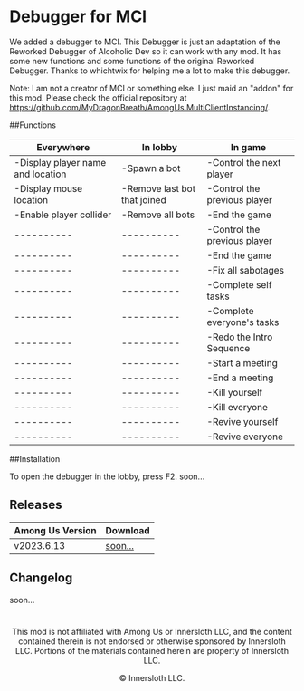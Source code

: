 # Debugger for MCI

We added a debugger to MCI. This Debugger is just an adaptation of the Reworked Debugger of Alcoholic Dev so it can work with any mod. It has some new functions and some functions of the original Reworked Debugger. Thanks to whichtwix for helping me a lot to make this debugger.

Note: I am not a creator of MCI or something else. I just maid an "addon" for this mod. Please check the official repository at https://github.com/MyDragonBreath/AmongUs.MultiClientInstancing/.

##Functions

|Everywhere|In lobby|In game|
|----------|----------|----------|
|-Display player name and location|-Spawn a bot|-Control the next player|
|-Display mouse location|-Remove last bot that joined|-Control the previous player|
|-Enable player collider|-Remove all bots|-End the game|
|----------|----------|-Control the previous player|
|----------|----------|-End the game|
|----------|----------|-Fix all sabotages|
|----------|----------|-Complete self tasks|
|----------|----------|-Complete everyone's tasks|
|----------|----------|-Redo the Intro Sequence|
|----------|----------|-Start a meeting|
|----------|----------|-End a meeting|
|----------|----------|-Kill yourself|
|----------|----------|-Kill everyone|
|----------|----------|-Revive yourself|
|----------|----------|-Revive everyone|

##Installation

To open the debugger in the lobby, press F2. soon...

## Releases

| Among Us Version | Download |
|----------|-------------|
| v2023.6.13 | [soon...]()

## Changelog

soon...

#
<p align="center">This mod is not affiliated with Among Us or Innersloth LLC, and the content contained therein is not endorsed or otherwise sponsored by Innersloth LLC. Portions of the materials contained herein are property of Innersloth LLC.</p>
<p align="center">© Innersloth LLC.</p>
